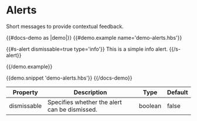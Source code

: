 # Alerts

<p>Short messages to provide contextual feedback.</p>

{{#docs-demo as |demo|}}
{{#demo.example name='demo-alerts.hbs'}}


{{#s-alert
    dismissable=true type='info'}}
      This is a simple info alert.
{{/s-alert}}

{{/demo.example}}

{{demo.snippet 'demo-alerts.hbs'}}
{{/docs-demo}}







| Property   | Description                                                                  | Type    | Default |
| ---------- | ---------------------------------------------------------------------------- | ------- | ------- |
| dismissable      | Specifies whether the alert can be dismissed.                                | boolean  | false  |

